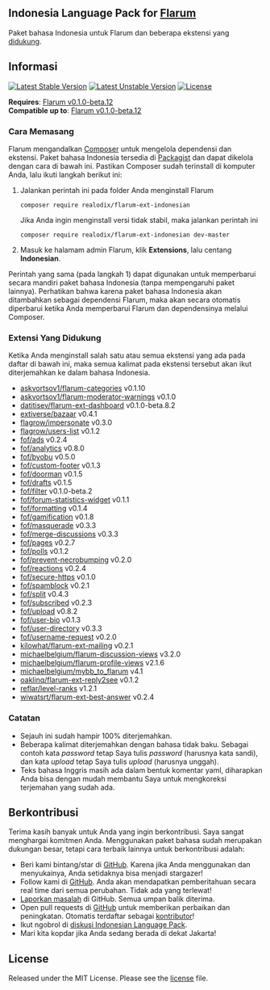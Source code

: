 ## Indonesia Language Pack for [Flarum](http://flarum.org/)

Paket bahasa Indonesia untuk Flarum dan beberapa ekstensi yang [didukung](#extensi-yang-didukung).

## Informasi
[![Latest Stable Version](https://poser.pugx.org/realodix/flarum-ext-indonesian/v/stable)](https://github.com/realodix/flarum-ext-indonesian)
[![Latest Unstable Version](https://poser.pugx.org/realodix/flarum-ext-indonesian/v/unstable)](https://github.com/realodix/flarum-ext-indonesian/archive/master.zip)
[![License](https://poser.pugx.org/realodix/flarum-ext-indonesian/license)](https://github.com/realodix/flarum-ext-indonesian/blob/master/LICENSE)

**Requires**: [Flarum v0.1.0-beta.12](https://github.com/flarum/core/releases/tag/v0.1.0-beta.12) <br>
**Compatible up to**: [Flarum v0.1.0-beta.12](https://github.com/flarum/core/releases/tag/v0.1.0-beta.12)

### Cara Memasang
Flarum mengandalkan [Composer](https://getcomposer.org/) untuk mengelola dependensi dan ekstensi. Paket bahasa Indonesia tersedia di [Packagist](https://packagist.org/packages/realodix/flarum-ext-indonesian) dan dapat dikelola dengan cara di bawah ini. Pastikan Composer sudah terinstall di komputer Anda, lalu ikuti langkah berikut ini:

1. Jalankan perintah ini pada folder Anda menginstall Flarum

       composer require realodix/flarum-ext-indonesian

    Jika Anda ingin menginstall versi tidak stabil, maka jalankan perintah ini

       composer require realodix/flarum-ext-indonesian dev-master

2. Masuk ke halamam admin Flarum, klik **Extensions**, lalu centang **Indonesian**.

Perintah yang sama (pada langkah 1) dapat digunakan untuk memperbarui secara mandiri paket bahasa Indonesia (tanpa mempengaruhi paket lainnya). Perhatikan bahwa karena paket bahasa Indonesia akan ditambahkan sebagai dependensi Flarum, maka akan secara otomatis diperbarui ketika Anda memperbarui Flarum dan dependensinya melalui Composer.

### Extensi Yang Didukung
Ketika Anda menginstall salah satu atau semua ekstensi yang ada pada daftar di bawah ini, maka semua kalimat pada ekstensi tersebut akan ikut diterjemahkan ke dalam bahasa Indonesia.

- [askvortsov1/flarum-categories](https://github.com/askvortsov1/flarum-categories) v0.1.10
- [askvortsov1/flarum-moderator-warnings](https://github.com/askvortsov1/flarum-moderator-warnings) v0.1.0
- [datitisev/flarum-ext-dashboard](https://github.com/datitisev/flarum-ext-dashboard) v0.1.0-beta.8.2
- [extiverse/bazaar](https://github.com/extiverse/bazaar) v0.4.1
- [flagrow/impersonate](https://github.com/flagrow/impersonate) v0.3.0
- [flagrow/users-list](https://github.com/flagrow/users-list) v0.1.2
- [fof/ads](https://github.com/friendsofflarum/ads) v0.2.4
- [fof/analytics](https://github.com/friendsofflarum/analytics) v0.8.0
- [fof/byobu](https://github.com/friendsofflarum/byobu) v0.5.0
- [fof/custom-footer](https://github.com/friendsofflarum/custom-footer) v0.1.3
- [fof/doorman](https://github.com/FriendsOfFlarum/doorman) v0.1.5
- [fof/drafts](https://github.com/FriendsOfFlarum/drafts) v0.1.5
- [fof/filter](https://github.com/FriendsOfFlarum/filter) v0.1.0-beta.2
- [fof/forum-statistics-widget](https://github.com/FriendsOfFlarum/forum-statistics-widget) v0.1.1
- [fof/formatting](https://github.com/friendsofflarum/formatting) v0.1.4
- [fof/gamification](https://github.com/friendsofflarum/gamification) v0.1.8
- [fof/masquerade](https://github.com/friendsofflarum/masquerade) v0.3.3
- [fof/merge-discussions](https://github.com/friendsofflarum/merge-discussions) v0.3.3
- [fof/pages](https://github.com/friendsofflarum/pages) v0.2.7
- [fof/polls](https://github.com/friendsofflarum/polls) v0.1.2
- [fof/prevent-necrobumping](https://github.com/friendsofflarum/prevent-necrobumping) v0.2.0
- [fof/reactions](https://github.com/friendsofflarum/reactions) v0.2.4
- [fof/secure-https](https://github.com/friendsofflarum/secure-https) v0.1.0
- [fof/spamblock](https://github.com/friendsofflarum/spamblock) v0.2.1
- [fof/split](https://github.com/friendsofflarum/split) v0.4.3
- [fof/subscribed](https://github.com/friendsofflarum/subscribed) v0.2.3
- [fof/upload](https://github.com/friendsofflarum/upload) v0.8.2
- [fof/user-bio](https://github.com/friendsofflarum/user-bio) v0.1.3
- [fof/user-directory](https://github.com/friendsofflarum/user-directory) v0.3.3
- [fof/username-request](https://github.com/friendsofflarum/username-request) v0.2.0
- [kilowhat/flarum-ext-mailing](https://github.com/kilowhat/flarum-ext-mailing) v0.2.1
- [michaelbelgium/flarum-discussion-views](https://github.com/michaelbelgium/flarum-discussion-views) v3.2.0
- [michaelbelgium/flarum-profile-views](https://github.com/michaelbelgium/flarum-profile-views) v2.1.6
- [michaelbelgium/mybb_to_flarum](https://github.com/michaelbelgium/mybb_to_flarum) v4.1
- [oaklinq/flarum-ext-reply2see](https://github.com/oaklinq/flarum-ext-reply2see) v0.1.2
- [reflar/level-ranks](https://github.com/reflar/level-ranks) v1.2.1
- [wiwatsrt/flarum-ext-best-answer](https://github.com/wiwatsrt/flarum-ext-best-answer) v0.2.4

### Catatan
- Sejauh ini sudah hampir 100% diterjemahkan.
- Beberapa kalimat diterjemahkan dengan bahasa tidak baku. Sebagai contoh kata _password_ tetap Saya tulis _password_ (harusnya kata sandi), dan kata _upload_ tetap Saya tulis _upload_ (harusnya unggah).
- Teks bahasa Inggris masih ada dalam bentuk komentar yaml, diharapkan Anda bisa dengan mudah membantu Saya untuk mengkoreksi terjemahan yang sudah ada.

## Berkontribusi
Terima kasih banyak untuk Anda yang ingin berkontribusi. Saya sangat menghargai komitmen Anda. Menggunakan paket bahasa sudah merupakan dukungan besar, tetapi cara terbaik lainnya untuk berkontribusi adalah:

- Beri kami bintang/star di [GitHub](https://github.com/realodix/flarum-ext-indonesian). Karena jika Anda menggunakan dan menyukainya, Anda setidaknya bisa menjadi stargazer!
- Follow kami di [GitHub](https://github.com/realodix/flarum-ext-indonesian). Anda akan mendapatkan pemberitahuan secara real time dari semua perubahan. Tidak ada yang terlewat!
- [Laporkan masalah](https://github.com/realodix/flarum-ext-indonesian/issues) di GitHub. Semua umpan balik diterima.
- Open pull requests di [GitHub](https://github.com/realodix/flarum-ext-indonesian) untuk memberikan perbaikan dan peningkatan. Otomatis terdaftar sebagai [kontributor](https://github.com/realodix/flarum-ext-indonesian/graphs/contributors)!
- Ikut ngobrol di [diskusi Indonesian Language Pack](https://discuss.flarum.org/d/1358-indonesian-language-pack).
- Mari kita kopdar jika Anda sedang berada di dekat Jakarta!


## License
Released under the MIT License. Please see the [license](https://github.com/realodix/flarum-ext-indonesian/blob/master/LICENSE) file.
